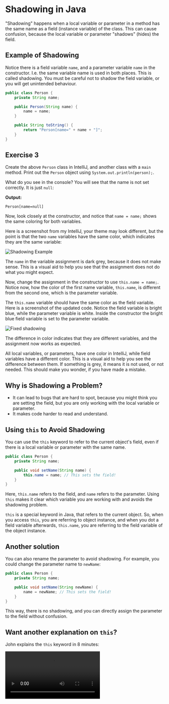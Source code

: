 # Shadowing in Java

"Shadowing" happens when a local variable or parameter in a method has the same name as a field (instance variable) of the class. This can cause confusion, because the local variable or parameter "shadows" (hides) the field.

## Example of Shadowing

Notice there is a field variable `name`, and a parameter variable `name` in the constructor. I.e. the same variable name is used in both places. This is called shadowing. You must be careful not to shadow the field variable, or you will get unintended behaviour.

```java
public class Person {
    private String name;

    public Person(String name) {
        name = name; 
    }

    public String toString() {
        return "Person[name=" + name + "]";
    }
}
```

## Exercise 3
Create the above `Person` class in IntelliJ, and another class with a `main` method. Print out the `Person` object using `System.out.println(person);`. 


What do you see in the console? You will see that the name is not set correctly. It is just `null`:

**Output:**
```
Person[name=null]
```

Now, look closely at the constructor, and notice that `name = name;` shows the same coloring for both variables.

Here is a screenshot from my IntelliJ, your theme may look different, but the point is that the two `name` variables have the same color, which indicates they are the same variable:

![Shadowing Example](Resources/2025-08-07%2010_28_33-Pro1%20–%20Person.java.png)

The `name` in the variable assignment is dark grey, because it does not make sense. This is a visual aid to help you see that the assignment does not do what you might expect.

Now, change the assignment in the constructor to use `this.name = name;`. Notice now, how the color of the first name variable, `this.name`, is different from the second one, which is the parameter variable. 

The `this.name` variable should have the same color as the field variable. Here is a screenshot of the updated code. Notice the field variable is bright blue, while the parameter variable is white. Inside the constructor the bright blue field variable is set to the parameter variable.

![Fixed shadowing](Resources/2025-08-07%2010_30_43-Pro1%20–%20Person.java.png)

The difference in color indicates that they are different variables, and the assignment now works as expected.

All local variables, or parameters, have one color in IntelliJ, while field variables have a different color. This is a visual aid to help you see the difference between them.
If something is grey, it means it is not used, or not needed. This should make you wonder, if you have made a mistake.


## Why is Shadowing a Problem?

- It can lead to bugs that are hard to spot, because you might think you are setting the field, but you are only working with the local variable or parameter.
- It makes code harder to read and understand.

## Using `this` to Avoid Shadowing

You can use the `this` keyword to refer to the current object's field, even if there is a local variable or parameter with the same name.

```java
public class Person {
    private String name;

    public void setName(String name) {
        this.name = name; // This sets the field!
    }
}
```

Here, `this.name` refers to the field, and `name` refers to the parameter. Using `this` makes it clear which variable you are working with and avoids the shadowing problem.

`this` is a special keyword in Java, that refers to the current object. So, when you access `this`, you are referring to object instance, and when you dot a field variable afterwards, `this.name`, you are referring to the field variable of the object instance.

## Another solution
You can also rename the parameter to avoid shadowing. For example, you could change the parameter name to `newName`:

```java
public class Person {
    private String name;

    public void setName(String newName) {
        name = newName; // This sets the field!
    }
}
```

This way, there is no shadowing, and you can directly assign the parameter to the field without confusion.


## Want another explanation on `this`?

John explains the `this` keyword in 8 minutes:

<video src="https://www.youtube.com/watch?v=ETLHbHenW44"></video>